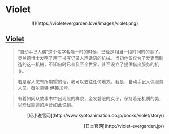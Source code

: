 # Violet
<p align="center">![](https://violetevergarden.love/images/violet.png)</p>

<link rel="stylesheet" href="https://cdn.bootcss.com/dplayer/1.22.2/DPlayer.min.css">

<div id="dplayer"></div>

<script src="https://cdn.bootcss.com/dplayer/1.22.2/DPlayer.min.js"></script>
<script>
const dp = new DPlayer({
    container: document.getElementById('dplayer'),
    screenshot: true,
    video: {
        url: 'https://ddns.menhood.wang:2233/Violet.mp4',
        pic: 'https://ddns.menhood.wang:2233/violet.jpg',
    }
});
</script>
## [Violet](https://violetevergarden.love/)

>“自动手记人偶”这个名字名噪一时的时候，已经是相当一段时间前的事了。奥兰德博士发明了用于书写记录人声话语的机械。当初他仅仅为了爱妻而制造的这一机械，不知何时已普及至全世界，甚至设立了提供借出服务的机关。

>若是客人您有所期望的话，我可以去往任何地方。我是，自动手记人偶服务人员，薇尔莉特·伊芙加登。

>有着如同从故事书中出现般的样貌，金发碧眼的女子，保持着无机质的美，以玲珑剔透的声音如此说到。
<p align="right">[轻小说官网](http://www.kyotoanimation.co.jp/books/violet/story/)</p>

<p align="right">[日本官网](http://violet-evergarden.jp/)</p>
